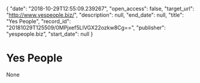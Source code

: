 {
  "date": "2018-10-29T12:55:09.239267", 
  "open_access": false, 
  "target_url": "http://www.yespeople.biz/", 
  "description": null, 
  "end_date": null, 
  "title": "Yes People", 
  "record_id": "20181029T125509/0MPjxef5LIVGX22ozkw8Cg==", 
  "publisher": "yespeople.biz", 
  "start_date": null
}

# Yes People

None